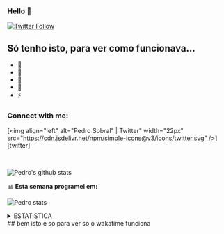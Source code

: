 ### Hello 👋


[![Twitter Follow](https://img.shields.io/twitter/follow/codeSTACKr?color=1DA1F2&logo=twitter&style=for-the-badge)](https://twitter.com/intent/follow?original_referer=https%3A%2F%2Fgithub.com%2FcodeSTACKr&screen_name=codeSTACKr)

## Só tenho isto, para ver como funcionava...

- 🔭 
- 🌱 
- 👯 
- 🥅 
- ⚡ 



### Connect with me:

[<img align="left" alt="Pedro Sobral" | Twitter" width="22px" src="https://cdn.jsdelivr.net/npm/simple-icons@v3/icons/twitter.svg" />][twitter]

<br />

![Pedro's github stats](https://github-readme-stats.vercel.app/api?username=TheScorpoi&count_private=true)


📊 **Esta semana programei em:**


![Pedro stats](https://github-readme-stats-taupe-two.vercel.app/api/wakatime?username=TheScorpoi&hide_title=true&hide_border=true&langs_count=5)

<details>
    <summary>ESTATISTICA</summary>
<img src="https://wakatime.com/share/@6da579dc-d2b3-4aa1-ac5a-92c73c830cd4/153dde58-e013-4def-a99f-8e9b9c148eef.svg" height="200"/>
</details>
## bem isto é so para ver so o wakatime funciona 